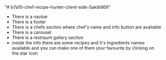 "# b7a10-chef-recipe-hunter-client-side-Sakib669" 
<ul>
    <li>There is a navbar</li>
    <li>There is a footer</li>
    <li>There is a chefs section where chef's name and info button are available</li>
    <li>There is a carousel</li>
    <li>There is a restraunt gallery section</li>
    <li>inside the info there are some recipes and it's ingredients names available and you can make one of them your favourite by clicking on the star icon</li>
</ul>

